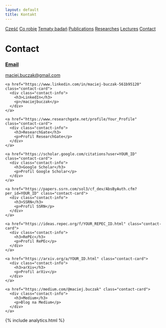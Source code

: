 ```yaml
---
layout: default
title: Kontakt
---
```

<div id="myMenu">
  <a href="/" class="menu-option">Cześć</a>
  <a href="/about" class="menu-option">Co robię</a>
  <a href="/topics" class="menu-option">Tematy badań</a>
  <a href="/publications" class="menu-option">Publications</a>
  <a href="/researches" class="menu-option">Researches</a>
  <a href="/conferences" class="menu-option">Lectures</a>
  <a href="/contact" class="menu-option">Contact</a>
</div>
<div class="square"></div>
<div class="square1"></div>
<div class="square2"></div>
<div class="square-big"></div>
<div class="contact-container">
  <h1 class="section-title">Contact</h1>
  
  <div class="contact-grid">
    <a href="mailto:maciej.buczak@gmail.com" class="contact-card">
      <div class="contact-info">
        <h3>Email</h3>
        <p>maciej.buczak@gmail.com</p>
      </div>
    </a>

    <a href="https://www.linkedin.com/in/maciej-buczak-561b95120" class="contact-card">
      <div class="contact-info">
        <h3>LinkedIn</h3>
        <p>/maciejbuczak</p>
      </div>
    </a>

    <a href="https://www.researchgate.net/profile/Your_Profile" class="contact-card">
      <div class="contact-info">
        <h3>ResearchGate</h3>
        <p>Profil ResearchGate</p>
      </div>
    </a>

    <a href="https://scholar.google.com/citations?user=YOUR_ID" class="contact-card">
      <div class="contact-info">
        <h3>Google Scholar</h3>
        <p>Profil Google Scholar</p>
      </div>
    </a>

    <a href="https://papers.ssrn.com/sol3/cf_dev/AbsByAuth.cfm?per_id=YOUR_ID" class="contact-card">
      <div class="contact-info">
        <h3>SSRN</h3>
        <p>Profil SSRN</p>
      </div>
    </a>

    <a href="https://ideas.repec.org/f/YOUR_REPEC_ID.html" class="contact-card">
      <div class="contact-info">
        <h3>RePEc</h3>
        <p>Profil RePEc</p>
      </div>
    </a>

    <a href="https://arxiv.org/a/YOUR_ID.html" class="contact-card">
      <div class="contact-info">
        <h3>arXiv</h3>
        <p>Profil arXiv</p>
      </div>
    </a>

    <a href="https://medium.com/@maciej.buczak" class="contact-card">
      <div class="contact-info">
        <h3>Medium</h3>
        <p>Blog na Medium</p>
      </div>
    </a>
  </div>
</div>

{% include analytics.html %}
